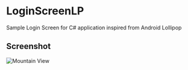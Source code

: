 # LoginScreenLP
Sample Login Screen for C# application inspired from Android Lollipop
<html>
<body>

<h2>Screenshot</h2>
<img src="http://fs1.d-h.st/view/hbgU/00221/logged.PNG" alt="Mountain View">

</body>
</html>
